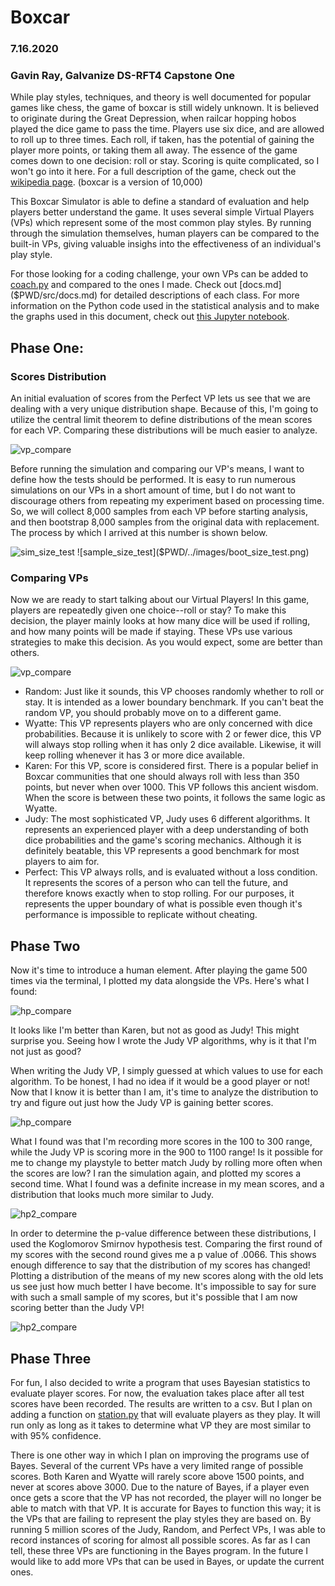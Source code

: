 # Boxcar
### 7.16.2020
### Gavin Ray, Galvanize DS-RFT4 Capstone One


While play styles, techniques, and theory is well documented for popular games like chess, the game of boxcar is still widely unknown. It is believed to originate during the Great Depression, when railcar hopping hobos played the dice game to pass the time. Players use six dice, and are allowed to roll up to three times. Each roll, if taken, has the potential of gaining the player more points, or taking them all away. The essence of the game comes down to one decision: roll or stay. Scoring is quite complicated, so I won't go into it here. For a full description of the game, check out the [wikipedia page](https://en.wikipedia.org/wiki/Dice_10000). (boxcar is a version of 10,000)

This Boxcar Simulator is able to define a standard of evaluation and help players better understand the game. It uses several simple Virtual Players (VPs) which represent some of the most common play styles. By running through the simulation themselves, human players can be compared to the built-in VPs, giving valuable insighs into the effectiveness of an individual's play style. 

For those looking for a coding challenge, your own VPs can be added to [coach.py]($PWD/src/coach.py) and compared to the ones I made. Check out [docs.md]($PWD/src/docs.md) for detailed descriptions of each class. For more information on the Python code used in the statistical analysis and to make the graphs used in this document, check out [this Jupyter notebook]($PWD/eda/EDA.ipynb).  

## Phase One:

### Scores Distribution

An initial evaluation of scores from the Perfect VP lets us see that we are dealing with a very unique distribution shape. Because of this, I'm going to utilize the central limit theorem to define distributions of the mean scores for each VP. Comparing these distributions will be much easier to analyze. 

![vp_compare]($PWD/../images/vp_compare.png)


Before running the simulation and comparing our VP's means, I want to define how the tests should be performed. It is easy to run numerous simulations on our VPs in a short amount of time, but I do not want to discourage others from repeating my experiment based on processing time. So, we will collect 8,000 samples from each VP before starting analysis, and then bootstrap 8,000 samples from the original data with replacement. The process by which I arrived at this number is shown below.

![sim_size_test]($PWD/../images/sample_size_test.png) ![sample_size_test]($PWD/../images/boot_size_test.png)

### Comparing VPs

Now we are ready to start talking about our Virtual Players! In this game, players are repeatedly given one choice--roll or stay? To make this decision, the player mainly looks at how many dice will be used if rolling, and how many points will be made if staying. These VPs use various strategies to make this decision. As you would expect, some are better than others.

![vp_compare]($PWD/../images/vp_compare.png)

- Random: Just like it sounds, this VP chooses randomly whether to roll or stay. It is intended as a lower boundary benchmark. If you can't beat the random VP, you should probably move on to a different game. 
- Wyatte: This VP represents players who are only concerned with dice probabilities. Because it is unlikely to score with 2 or fewer dice, this VP will always stop rolling when it has only 2 dice available. Likewise, it will keep rolling whenever it has 3 or more dice available.
- Karen: For this VP, score is considered first. There is a popular belief in Boxcar communities that one should always roll with less than 350 points, but never when over 1000. This VP follows this ancient wisdom. When the score is between these two points, it follows the same logic as Wyatte.
- Judy: The most sophisticated VP, Judy uses 6 different algorithms. It represents an experienced player with a deep understanding of both dice probabilities and the game's scoring mechanics. Although it is definitely beatable, this VP represents a good benchmark for most players to aim for.
- Perfect: This VP always rolls, and is evaluated without a loss condition. It represents the scores of a person who can tell the future, and therefore knows exactly when to stop rolling. For our purposes, it represents the upper boundary of what is possible even though it's performance is impossible to replicate without cheating.

## Phase Two

Now it's time to introduce a human element. After playing the game 500 times via the terminal, I plotted my data alongside the VPs. Here's what I found:

![hp_compare]($PWD/../images/hp_compare.png)

It looks like I'm better than Karen, but not as good as Judy! This might surprise you. Seeing how I wrote the Judy VP algorithms, why is it that I'm not just as good? 

When writing the Judy VP, I simply guessed at which values to use for each algorithm. To be honest, I had no idea if it would be a good player or not! Now that I know it is better than I am, it's time to analyze the distribution to try and figure out just how the Judy VP is gaining better scores.

![hp_compare]($PWD/../images/hp_jd_compare.png)

What I found was that I'm recording more scores in the 100 to 300 range, while the Judy VP is scoring more in the 900 to 1100 range! Is it possible for me to change my playstyle to better match Judy by rolling more often when the scores are low? I ran the simulation again, and plotted my scores a second time. What I found was a definite increase in my mean scores, and a distribution that looks much more similar to Judy.

![hp2_compare]($PWD/../images/hp2_compare.png)

In order to determine the p-value difference between these distributions, I used the Koglomorov Smirnov hypothesis test. Comparing the first round of my scores with the second round gives me a p value of .0066. This shows enough difference to say that the distribution of my scores has changed! Plotting a distribution of the means of my new scores along with the old lets us see just how much better I have become. It's impossible to say for sure with such a small sample of my scores, but it's possible that I am now scoring better than the Judy VP!

![hp2_compare]($PWD/../images/hp3_compare.png)



## Phase Three

For fun, I also decided to write a program that uses Bayesian statistics to evaluate player scores. For now, the evaluation takes place after all test scores have been recorded. The results are written to a csv. But I plan on adding a function on [station.py]($PWD/src/station.py) that will evaluate players as they play. It will run only as long as it takes to determine what VP they are most similar to with 95% confidence. 

There is one other way in which I plan on improving the programs use of Bayes. Several of the current VPs have a very limited range of possible scores. Both Karen and Wyatte will rarely score above 1500 points, and never at scores above 3000. Due to the nature of Bayes, if a player even once gets a score that the VP has not recorded, the player will no longer be able to match with that VP. It is accurate for Bayes to function this way; it is the VPs that are failing to represent the play styles they are based on. By running 5 million scores of the Judy, Random, and Perfect VPs, I was able to record instances of scoring for almost all possible scores. As far as I can tell, these three VPs are functioning in the Bayes program. In the future I would like to add more VPs that can be used in Bayes, or update the current ones.
